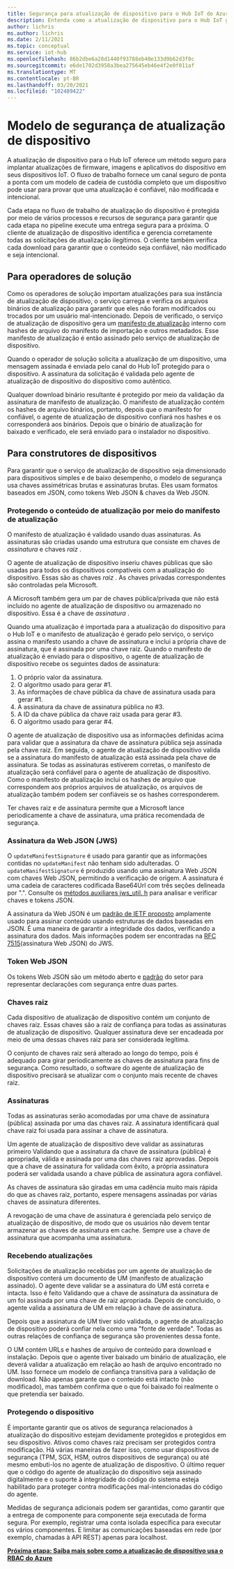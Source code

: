 ```yaml
---
title: Segurança para atualização de dispositivo para o Hub IoT do Azure | Microsoft Docs
description: Entenda como a atualização de dispositivo para o Hub IoT garante que os dispositivos sejam atualizados com segurança.
author: lichris
ms.author: lichris
ms.date: 2/11/2021
ms.topic: conceptual
ms.service: iot-hub
ms.openlocfilehash: 86b2dbe6a28d1440f93788eb40e133d9b62d3f0c
ms.sourcegitcommit: e6de1702d3958a3bea275645eb46e4f2e0f011af
ms.translationtype: MT
ms.contentlocale: pt-BR
ms.lasthandoff: 03/20/2021
ms.locfileid: "102489422"
---
```

# <a name="device-update-security-model"></a>Modelo de segurança de atualização de dispositivo

A atualização de dispositivo para o Hub IoT oferece um método seguro para implantar atualizações de firmware, imagens e aplicativos do dispositivo em seus dispositivos IoT. O fluxo de trabalho fornece um canal seguro de ponta a ponta com um modelo de cadeia de custódia completo que um dispositivo pode usar para provar que uma atualização é confiável, não modificada e intencional.

Cada etapa no fluxo de trabalho de atualização do dispositivo é protegida por meio de vários processos e recursos de segurança para garantir que cada etapa no pipeline execute uma entrega segura para a próxima. O cliente de atualização de dispositivo identifica e gerencia corretamente todas as solicitações de atualização ilegítimos. O cliente também verifica cada download para garantir que o conteúdo seja confiável, não modificado e seja intencional.

## <a name="for-solution-operators"></a>Para operadores de solução

Como os operadores de solução importam atualizações para sua instância de atualização de dispositivo, o serviço carrega e verifica os arquivos binários de atualização para garantir que eles não foram modificados ou trocados por um usuário mal-intencionado. Depois de verificado, o serviço de atualização de dispositivo gera um [manifesto de atualização](./update-manifest.md) interno com hashes de arquivo do manifesto de importação e outros metadados. Esse manifesto de atualização é então assinado pelo serviço de atualização de dispositivo.

Quando o operador de solução solicita a atualização de um dispositivo, uma mensagem assinada é enviada pelo canal do Hub IoT protegido para o dispositivo. A assinatura da solicitação é validada pelo agente de atualização de dispositivo do dispositivo como autêntico. 

Qualquer download binário resultante é protegido por meio da validação da assinatura de manifesto de atualização. O manifesto de atualização contém os hashes de arquivo binários, portanto, depois que o manifesto for confiável, o agente de atualização de dispositivo confiará nos hashes e os corresponderá aos binários. Depois que o binário de atualização for baixado e verificado, ele será enviado para o instalador no dispositivo.

## <a name="for-device-builders"></a>Para construtores de dispositivos

Para garantir que o serviço de atualização de dispositivo seja dimensionado para dispositivos simples e de baixo desempenho, o modelo de segurança usa chaves assimétricas brutas e assinaturas brutas. Eles usam formatos baseados em JSON, como tokens Web JSON & chaves da Web JSON.

### <a name="securing-update-content-via-the-update-manifest"></a>Protegendo o conteúdo de atualização por meio do manifesto de atualização

O manifesto de atualização é validado usando duas assinaturas. As assinaturas são criadas usando uma estrutura que consiste em chaves de *assinatura* e chaves *raiz* .

O agente de atualização de dispositivo inseriu chaves públicas que são usadas para todos os dispositivos compatíveis com a atualização do dispositivo. Essas são as chaves *raiz* . As chaves privadas correspondentes são controladas pela Microsoft.

A Microsoft também gera um par de chaves pública/privada que não está incluído no agente de atualização de dispositivo ou armazenado no dispositivo. Essa é a chave de *assinatura* .

Quando uma atualização é importada para a atualização do dispositivo para o Hub IoT e o manifesto de atualização é gerado pelo serviço, o serviço assina o manifesto usando a chave de assinatura e inclui a própria chave de assinatura, que é assinada por uma chave raiz. Quando o manifesto de atualização é enviado para o dispositivo, o agente de atualização de dispositivo recebe os seguintes dados de assinatura:

1. O próprio valor da assinatura.
2. O algoritmo usado para gerar #1.
3. As informações de chave pública da chave de assinatura usada para gerar #1.
4. A assinatura da chave de assinatura pública no #3.
5. A ID da chave pública da chave raiz usada para gerar #3.
6. O algoritmo usado para gerar #4.

O agente de atualização de dispositivo usa as informações definidas acima para validar que a assinatura da chave de assinatura pública seja assinada pela chave raiz. Em seguida, o agente de atualização de dispositivo valida se a assinatura do manifesto de atualização está assinada pela chave de assinatura. Se todas as assinaturas estiverem corretas, o manifesto de atualização será confiável para o agente de atualização de dispositivo. Como o manifesto de atualização inclui os hashes de arquivo que correspondem aos próprios arquivos de atualização, os arquivos de atualização também podem ser confiáveis se os hashes corresponderem.

Ter chaves raiz e de assinatura permite que a Microsoft lance periodicamente a chave de assinatura, uma prática recomendada de segurança.

### <a name="json-web-signature-jws"></a>Assinatura da Web JSON (JWS)

O `updateManifestSignature` é usado para garantir que as informações contidas no `updateManifest` não tenham sido adulteradas. O `updateManifestSignature` é produzido usando uma assinatura Web JSON com chaves Web JSON, permitindo a verificação de origem. A assinatura é uma cadeia de caracteres codificada Base64Url com três seções delineada por ".".  Consulte os [métodos auxiliares jws_util. h](https://github.com/Azure/iot-hub-device-update/tree/main/src/utils/jws_utils) para analisar e verificar chaves e tokens JSON.

A assinatura da Web JSON é um [padrão de IETF proposto](https://tools.ietf.org/html/rfc7515) amplamente usado para assinar conteúdo usando estruturas de dados baseadas em JSON. É uma maneira de garantir a integridade dos dados, verificando a assinatura dos dados. Mais informações podem ser encontradas na [RFC 7515](https://www.rfc-editor.org/info/rfc7515)(assinatura Web JSON) do JWS.

### <a name="json-web-token"></a>Token Web JSON

Os tokens Web JSON são um método aberto e [padrão](https://tools.ietf.org/html/rfc7519) do setor para representar declarações com segurança entre duas partes.

### <a name="root-keys"></a>Chaves raiz

Cada dispositivo de atualização de dispositivo contém um conjunto de chaves raiz. Essas chaves são a raiz de confiança para todas as assinaturas de atualização de dispositivo. Qualquer assinatura deve ser encadeada por meio de uma dessas chaves raiz para ser considerada legítima.

O conjunto de chaves raiz será alterado ao longo do tempo, pois é adequado para girar periodicamente as chaves de assinatura para fins de segurança. Como resultado, o software do agente de atualização de dispositivo precisará se atualizar com o conjunto mais recente de chaves raiz. 

### <a name="signatures"></a>Assinaturas

Todas as assinaturas serão acomodadas por uma chave de assinatura (pública) assinada por uma das chaves raiz. A assinatura identificará qual chave raiz foi usada para assinar a chave de assinatura. 

Um agente de atualização de dispositivo deve validar as assinaturas primeiro Validando que a assinatura da chave de assinatura (pública) é apropriada, válida e assinada por uma das chaves raiz aprovadas. Depois que a chave de assinatura for validada com êxito, a própria assinatura poderá ser validada usando a chave pública de assinatura agora confiável.

As chaves de assinatura são giradas em uma cadência muito mais rápida do que as chaves raiz, portanto, espere mensagens assinadas por várias chaves de assinatura diferentes. 

A revogação de uma chave de assinatura é gerenciada pelo serviço de atualização de dispositivo, de modo que os usuários não devem tentar armazenar as chaves de assinatura em cache. Sempre use a chave de assinatura que acompanha uma assinatura.

### <a name="receiving-updates"></a>Recebendo atualizações

Solicitações de atualização recebidas por um agente de atualização de dispositivo conterá um documento de UM (manifesto de atualização assinado). O agente deve validar se a assinatura do UM está correta e intacta. Isso é feito Validando que a chave de assinatura da assinatura de um foi assinada por uma chave de raiz apropriada. Depois de concluído, o agente valida a assinatura de UM em relação à chave de assinatura.

Depois que a assinatura de UM tiver sido validada, o agente de atualização de dispositivo poderá confiar nela como uma "fonte de verdade". Todas as outras relações de confiança de segurança são provenientes dessa fonte. 

O UM contém URLs e hashes de arquivo de conteúdo para download e instalação. Depois que o agente tiver baixado um binário de atualização, ele deverá validar a atualização em relação ao hash de arquivo encontrado no UM. Isso fornece um modelo de confiança transitiva para a validação de download. Não apenas garante que o conteúdo está intacto (não modificado), mas também confirma que o que foi baixado foi realmente o que pretendia ser baixado. 

### <a name="securing-the-device"></a>Protegendo o dispositivo

É importante garantir que os ativos de segurança relacionados à atualização do dispositivo estejam devidamente protegidos e protegidos em seu dispositivo. Ativos como chaves raiz precisam ser protegidos contra modificação. Há várias maneiras de fazer isso, como usar dispositivos de segurança (TPM, SGX, HSM, outros dispositivos de segurança) ou até mesmo embuti-los no agente de atualização de dispositivo. O último requer que o código do agente de atualização do dispositivo seja assinado digitalmente e o suporte à integridade do código do sistema esteja habilitado para proteger contra modificações mal-intencionadas do código do agente.

Medidas de segurança adicionais podem ser garantidas, como garantir que a entrega de componente para componente seja executada de forma segura. Por exemplo, registrar uma conta isolada específica para executar os vários componentes. E limitar as comunicações baseadas em rede (por exemplo, chamadas à API REST) apenas para localhost.

**[Próxima etapa: Saiba mais sobre como a atualização de dispositivo usa o RBAC do Azure](.\device-update-control-access.md)**
